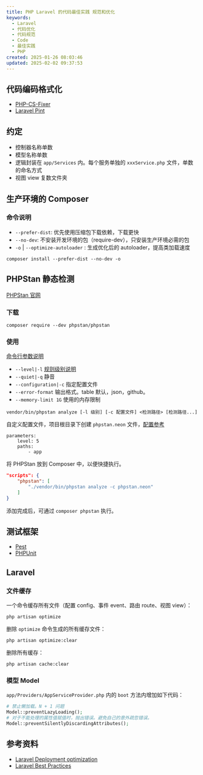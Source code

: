 ```yaml
---
title: PHP Laravel 的代码最佳实践 规范和优化
keywords:
  - Laravel
  - 代码优化
  - 代码规范
  - Code
  - 最佳实践
  - PHP
created: 2025-01-26 08:03:46
updated: 2025-02-02 09:37:53
---
```


## 代码编码格式化

- [PHP-CS-Fixer](https://github.com/PHP-CS-Fixer)
- [Laravel Pint](https://laravel.com/docs/11.x/pint)

## 约定

- 控制器名称单数
- 模型名称单数
- 逻辑封装在 `app/Services` 内。每个服务单独的 `xxxService.php` 文件，单数的命名方式
- 视图 view 复数文件夹

## 生产环境的 Composer

### 命令说明

- `--prefer-dist`: 优先使用压缩包下载依赖，下载更快
- `--no-dev`: 不安装开发环境的包（require-dev），只安装生产环境必需的包
- `-o` | `--optimize-autoloader` : 生成优化后的 autoloader，提高类加载速度

```shell
composer install --prefer-dist --no-dev -o
```

## PHPStan 静态检测

[PHPStan 官网](https://phpstan.org/)

### 下载

```shell
composer require --dev phpstan/phpstan
```

### 使用

[命令行参数说明](https://phpstan.org/user-guide/command-line-usage)

- `--level|-l` [规则级别说明](https://phpstan.org/user-guide/rule-levels)
- `--quiet|-q` 静音
- `--configuration|-c` 指定配置文件
- `--error-format` 输出格式。table 默认，json，github。
- `--memory-limit 1G` 使用的内存限制

```shell
vendor/bin/phpstan analyze [-l 级别] [-c 配置文件] <检测路径> [检测路径...]
```

自定义配置文件，项目根目录下创建 `phpstan.neon` 文件，[配置参考](https://phpstan.org/config-reference)

```neon
parameters:
    level: 5
    paths:
        - app
```

将 PHPStan 放到 Composer 中，以便快捷执行。

```json
"scripts": {
    "phpstan": [
        "./vendor/bin/phpstan analyze -c phpstan.neon"
    ]
}
```

添加完成后，可通过 `composer phpstan` 执行。

## 测试框架

- [Pest](https://pestphp.com/)
- [PHPUnit](https://phpunit.de/)

## Laravel

### 文件缓存

一个命令缓存所有文件（配置 config、事件 event、路由 route、视图 view）：

```shell
php artisan optimize
```

删除 `optimize` 命令生成的所有缓存文件：

```shell
php artisan optimize:clear
```

删除所有缓存：

```shell
php artisan cache:clear
```

### 模型 Model

`app/Providers/AppServiceProvider.php` 内的 `boot` 方法内增加如下代码：

```php
# 禁止懒加载。N + 1 问题
Model::preventLazyLoading();
# 对于不能处理的属性值赋值时，抛出错误。避免自己的意外疏忽错误。
Model::preventSilentlyDiscardingAttributes();
```

## 参考资料

- [Laravel Deployment optimization](https://laravel.com/docs/11.x/deployment)
- [Laravel Best Practices](https://saasykit.com/blog/laravel-best-practices)
